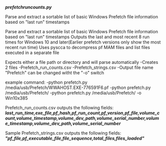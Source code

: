 ***prefetchruncounts.py***


Parse and extract a sortable list of basic Windows Prefetch file information based on "last run" timestamps

Parse and extract a sortable list of basic Windows Prefetch file information based on "last run" timestamps
Outputs the last and most recent 8 run times for Windows 10 and later(Earlier prefetch versions only show the most recent run time)
Uses pyscca to decompress pf MAM files and list files executed in a separate file


Expects either a file path or directory and will parse automatically
-Creates 2 files
-Prefetch_run_counts.csv
-Prefetch_strings.csv
-Output file name "Prefetch" can be changed witht the "-o" switch


example command:
-python prefetch.py /media/usb/Prefetch/WWAHOST.EXE-776591F6.pf
-python prefetch.py /media/usb/Prefetch/
-python prefetch.py /media/usb/Prefetch/ -o Win10x385


Prefetch_run_counts.csv outputs the following fields:  
***last_run_time,exe_file,pf_hash,pf_run_count,pf_version,pf_file,volume_count,volume_timestamp,volume_dev_path,volume_serial_number,volume_timestamp,volume_dev_path,volume_serial_number***


Sample Prefetch_strings.csv outputs the following fields:
***"pf_file,pf_executable_file,file_sequence,total_files,files_loaded"***

